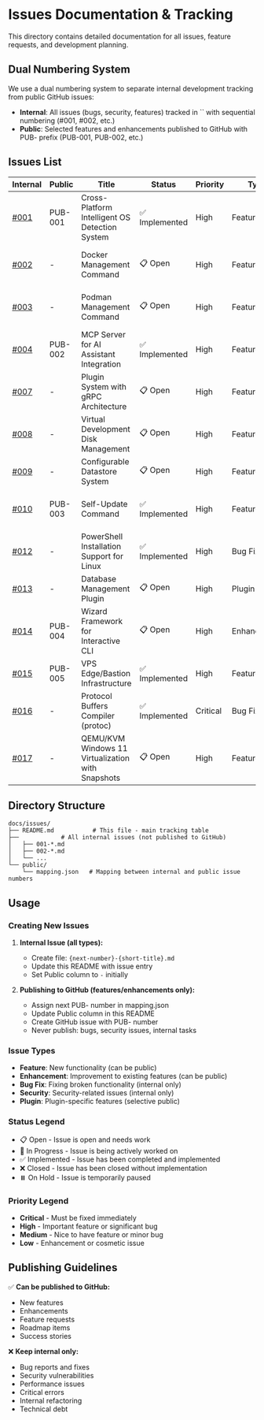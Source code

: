 # Issues Documentation & Tracking

This directory contains detailed documentation for all issues, feature requests, and development planning.

## Dual Numbering System

We use a dual numbering system to separate internal development tracking from public GitHub issues:
- **Internal**: All issues (bugs, security, features) tracked in `` with sequential numbering (#001, #002, etc.)
- **Public**: Selected features and enhancements published to GitHub with PUB- prefix (PUB-001, PUB-002, etc.)

## Issues List

| Internal | Public | Title | Status | Priority | Type | Labels |
|----------|--------|-------|--------|----------|------|--------|
| [#001](001-cross-platform-os-detection.md) | PUB-001 | Cross-Platform Intelligent OS Detection System | ✅ Implemented | High | Feature | enhancement, cross-platform, powershell |
| [#002](002-docker-management-command.md) | - | Docker Management Command | 📋 Open | High | Feature | enhancement, docker, cross-platform |
| [#003](003-podman-management-command.md) | - | Podman Management Command | 📋 Open | High | Feature | enhancement, podman, cross-platform |
| [#004](004-mcp-server-ai-integration.md) | PUB-002 | MCP Server for AI Assistant Integration | ✅ Implemented | High | Feature | enhancement, mcp, ai-integration |
| [#007](007-plugin-system-grpc.md) | - | Plugin System with gRPC Architecture | 📋 Open | High | Feature | enhancement, plugin-system, grpc |
| [#008](008-virtual-development-disk.md) | - | Virtual Development Disk Management | 📋 Open | High | Feature | enhancement, virtual-disk, cross-platform |
| [#009](009-configurable-datastore.md) | - | Configurable Datastore System | 📋 Open | High | Feature | enhancement, datastore, enterprise |
| [#010](010-update.md) | PUB-003 | Self-Update Command | ✅ Implemented | High | Feature | enhancement, self-update, cross-platform |
| [#012](012-powershell-linux-installation.md) | - | PowerShell Installation Support for Linux | ✅ Implemented | High | Bug Fix | enhancement, powershell, linux |
| [#013](013-database-management-plugin.md) | - | Database Management Plugin | 📋 Open | High | Plugin | plugin, database, mcp |
| [#014](014-wizard-framework.md) | PUB-004 | Wizard Framework for Interactive CLI | 📋 Open | High | Enhancement | enhancement, cli, wizard, ux |
| [#015](015-vps-edge-bastion-infrastructure.md) | PUB-005 | VPS Edge/Bastion Infrastructure | ✅ Implemented | High | Feature | infrastructure, edge-computing |
| [#016](016-protoc-plugin-development-dependency.md) | - | Protocol Buffers Compiler (protoc) | ✅ Implemented | Critical | Bug Fix | critical, plugin-system, build |
| [#017](017-qemu-kvm-windows-virtualization.md) | - | QEMU/KVM Windows 11 Virtualization with Snapshots | 📋 Open | High | Feature | virtualization, qemu, kvm, windows, snapshot |

## Directory Structure

```
docs/issues/
├── README.md           # This file - main tracking table
├──            # All internal issues (not published to GitHub)
│   ├── 001-*.md
│   ├── 002-*.md
│   └── ...
└── public/            
    └── mapping.json   # Mapping between internal and public issue numbers
```

## Usage

### Creating New Issues

1. **Internal Issue (all types):**
   - Create file: `{next-number}-{short-title}.md`
   - Update this README with issue entry
   - Set Public column to `-` initially

2. **Publishing to GitHub (features/enhancements only):**
   - Assign next PUB- number in mapping.json
   - Update Public column in this README
   - Create GitHub issue with PUB- number
   - Never publish: bugs, security issues, internal tasks

### Issue Types

- **Feature**: New functionality (can be public)
- **Enhancement**: Improvement to existing features (can be public)  
- **Bug Fix**: Fixing broken functionality (internal only)
- **Security**: Security-related issues (internal only)
- **Plugin**: Plugin-specific features (selective public)

### Status Legend

- 📋 Open - Issue is open and needs work
- 🔄 In Progress - Issue is being actively worked on  
- ✅ Implemented - Issue has been completed and implemented
- ❌ Closed - Issue has been closed without implementation
- ⏸️ On Hold - Issue is temporarily paused

### Priority Legend

- **Critical** - Must be fixed immediately
- **High** - Important feature or significant bug
- **Medium** - Nice to have feature or minor bug
- **Low** - Enhancement or cosmetic issue

## Publishing Guidelines

✅ **Can be published to GitHub:**
- New features
- Enhancements
- Feature requests
- Roadmap items
- Success stories

❌ **Keep internal only:**
- Bug reports and fixes
- Security vulnerabilities
- Performance issues
- Critical errors
- Internal refactoring
- Technical debt